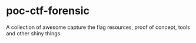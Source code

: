 # poc-ctf-forensic
A collection of awesome capture the flag resources, proof of concept, tools and other shiny things.
